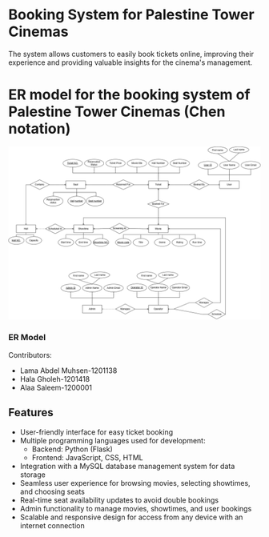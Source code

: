 # Booking System for Palestine Tower Cinemas
The system allows customers to easily book tickets online, improving their experience and providing valuable insights for the cinema's management.

#  ER model for the booking system of Palestine Tower Cinemas (Chen notation)
![ER Model](DataBaseERD.png)

### ER Model

Contributors:
* Lama Abdel Muhsen-1201138
* Hala Gholeh-1201418
* Alaa Saleem-1200001

## Features

* User-friendly interface for easy ticket booking
* Multiple programming languages used for development:
  * Backend: Python (Flask)
  * Frontend: JavaScript, CSS, HTML
* Integration with a MySQL database management system for data storage
* Seamless user experience for browsing movies, selecting showtimes, and choosing seats
* Real-time seat availability updates to avoid double bookings
* Admin functionality to manage movies, showtimes, and user bookings
* Scalable and responsive design for access from any device with an internet connection




